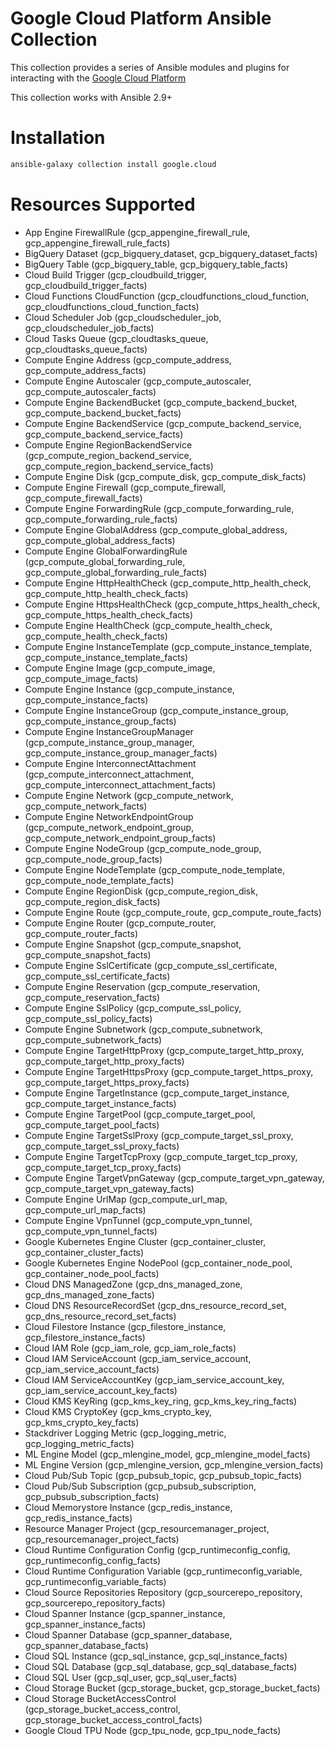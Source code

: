 # Google Cloud Platform Ansible Collection
This collection provides a series of Ansible modules and plugins for interacting with the [Google Cloud Platform](https://cloud.google.com)

This collection works with Ansible 2.9+

# Installation
```bash
ansible-galaxy collection install google.cloud
```

# Resources Supported
  * App Engine FirewallRule (gcp_appengine_firewall_rule, gcp_appengine_firewall_rule_facts)
  * BigQuery Dataset (gcp_bigquery_dataset, gcp_bigquery_dataset_facts)
  * BigQuery Table (gcp_bigquery_table, gcp_bigquery_table_facts)
  * Cloud Build Trigger (gcp_cloudbuild_trigger, gcp_cloudbuild_trigger_facts)
  * Cloud Functions CloudFunction (gcp_cloudfunctions_cloud_function, gcp_cloudfunctions_cloud_function_facts)
  * Cloud Scheduler Job (gcp_cloudscheduler_job, gcp_cloudscheduler_job_facts)
  * Cloud Tasks Queue (gcp_cloudtasks_queue, gcp_cloudtasks_queue_facts)
  * Compute Engine Address (gcp_compute_address, gcp_compute_address_facts)
  * Compute Engine Autoscaler (gcp_compute_autoscaler, gcp_compute_autoscaler_facts)
  * Compute Engine BackendBucket (gcp_compute_backend_bucket, gcp_compute_backend_bucket_facts)
  * Compute Engine BackendService (gcp_compute_backend_service, gcp_compute_backend_service_facts)
  * Compute Engine RegionBackendService (gcp_compute_region_backend_service, gcp_compute_region_backend_service_facts)
  * Compute Engine Disk (gcp_compute_disk, gcp_compute_disk_facts)
  * Compute Engine Firewall (gcp_compute_firewall, gcp_compute_firewall_facts)
  * Compute Engine ForwardingRule (gcp_compute_forwarding_rule, gcp_compute_forwarding_rule_facts)
  * Compute Engine GlobalAddress (gcp_compute_global_address, gcp_compute_global_address_facts)
  * Compute Engine GlobalForwardingRule (gcp_compute_global_forwarding_rule, gcp_compute_global_forwarding_rule_facts)
  * Compute Engine HttpHealthCheck (gcp_compute_http_health_check, gcp_compute_http_health_check_facts)
  * Compute Engine HttpsHealthCheck (gcp_compute_https_health_check, gcp_compute_https_health_check_facts)
  * Compute Engine HealthCheck (gcp_compute_health_check, gcp_compute_health_check_facts)
  * Compute Engine InstanceTemplate (gcp_compute_instance_template, gcp_compute_instance_template_facts)
  * Compute Engine Image (gcp_compute_image, gcp_compute_image_facts)
  * Compute Engine Instance (gcp_compute_instance, gcp_compute_instance_facts)
  * Compute Engine InstanceGroup (gcp_compute_instance_group, gcp_compute_instance_group_facts)
  * Compute Engine InstanceGroupManager (gcp_compute_instance_group_manager, gcp_compute_instance_group_manager_facts)
  * Compute Engine InterconnectAttachment (gcp_compute_interconnect_attachment, gcp_compute_interconnect_attachment_facts)
  * Compute Engine Network (gcp_compute_network, gcp_compute_network_facts)
  * Compute Engine NetworkEndpointGroup (gcp_compute_network_endpoint_group, gcp_compute_network_endpoint_group_facts)
  * Compute Engine NodeGroup (gcp_compute_node_group, gcp_compute_node_group_facts)
  * Compute Engine NodeTemplate (gcp_compute_node_template, gcp_compute_node_template_facts)
  * Compute Engine RegionDisk (gcp_compute_region_disk, gcp_compute_region_disk_facts)
  * Compute Engine Route (gcp_compute_route, gcp_compute_route_facts)
  * Compute Engine Router (gcp_compute_router, gcp_compute_router_facts)
  * Compute Engine Snapshot (gcp_compute_snapshot, gcp_compute_snapshot_facts)
  * Compute Engine SslCertificate (gcp_compute_ssl_certificate, gcp_compute_ssl_certificate_facts)
  * Compute Engine Reservation (gcp_compute_reservation, gcp_compute_reservation_facts)
  * Compute Engine SslPolicy (gcp_compute_ssl_policy, gcp_compute_ssl_policy_facts)
  * Compute Engine Subnetwork (gcp_compute_subnetwork, gcp_compute_subnetwork_facts)
  * Compute Engine TargetHttpProxy (gcp_compute_target_http_proxy, gcp_compute_target_http_proxy_facts)
  * Compute Engine TargetHttpsProxy (gcp_compute_target_https_proxy, gcp_compute_target_https_proxy_facts)
  * Compute Engine TargetInstance (gcp_compute_target_instance, gcp_compute_target_instance_facts)
  * Compute Engine TargetPool (gcp_compute_target_pool, gcp_compute_target_pool_facts)
  * Compute Engine TargetSslProxy (gcp_compute_target_ssl_proxy, gcp_compute_target_ssl_proxy_facts)
  * Compute Engine TargetTcpProxy (gcp_compute_target_tcp_proxy, gcp_compute_target_tcp_proxy_facts)
  * Compute Engine TargetVpnGateway (gcp_compute_target_vpn_gateway, gcp_compute_target_vpn_gateway_facts)
  * Compute Engine UrlMap (gcp_compute_url_map, gcp_compute_url_map_facts)
  * Compute Engine VpnTunnel (gcp_compute_vpn_tunnel, gcp_compute_vpn_tunnel_facts)
  * Google Kubernetes Engine Cluster (gcp_container_cluster, gcp_container_cluster_facts)
  * Google Kubernetes Engine NodePool (gcp_container_node_pool, gcp_container_node_pool_facts)
  * Cloud DNS ManagedZone (gcp_dns_managed_zone, gcp_dns_managed_zone_facts)
  * Cloud DNS ResourceRecordSet (gcp_dns_resource_record_set, gcp_dns_resource_record_set_facts)
  * Cloud Filestore Instance (gcp_filestore_instance, gcp_filestore_instance_facts)
  * Cloud IAM Role (gcp_iam_role, gcp_iam_role_facts)
  * Cloud IAM ServiceAccount (gcp_iam_service_account, gcp_iam_service_account_facts)
  * Cloud IAM ServiceAccountKey (gcp_iam_service_account_key, gcp_iam_service_account_key_facts)
  * Cloud KMS KeyRing (gcp_kms_key_ring, gcp_kms_key_ring_facts)
  * Cloud KMS CryptoKey (gcp_kms_crypto_key, gcp_kms_crypto_key_facts)
  * Stackdriver Logging Metric (gcp_logging_metric, gcp_logging_metric_facts)
  * ML Engine Model (gcp_mlengine_model, gcp_mlengine_model_facts)
  * ML Engine Version (gcp_mlengine_version, gcp_mlengine_version_facts)
  * Cloud Pub/Sub Topic (gcp_pubsub_topic, gcp_pubsub_topic_facts)
  * Cloud Pub/Sub Subscription (gcp_pubsub_subscription, gcp_pubsub_subscription_facts)
  * Cloud Memorystore Instance (gcp_redis_instance, gcp_redis_instance_facts)
  * Resource Manager Project (gcp_resourcemanager_project, gcp_resourcemanager_project_facts)
  * Cloud Runtime Configuration Config (gcp_runtimeconfig_config, gcp_runtimeconfig_config_facts)
  * Cloud Runtime Configuration Variable (gcp_runtimeconfig_variable, gcp_runtimeconfig_variable_facts)
  * Cloud Source Repositories Repository (gcp_sourcerepo_repository, gcp_sourcerepo_repository_facts)
  * Cloud Spanner Instance (gcp_spanner_instance, gcp_spanner_instance_facts)
  * Cloud Spanner Database (gcp_spanner_database, gcp_spanner_database_facts)
  * Cloud SQL Instance (gcp_sql_instance, gcp_sql_instance_facts)
  * Cloud SQL Database (gcp_sql_database, gcp_sql_database_facts)
  * Cloud SQL User (gcp_sql_user, gcp_sql_user_facts)
  * Cloud Storage Bucket (gcp_storage_bucket, gcp_storage_bucket_facts)
  * Cloud Storage BucketAccessControl (gcp_storage_bucket_access_control, gcp_storage_bucket_access_control_facts)
  * Google Cloud TPU Node (gcp_tpu_node, gcp_tpu_node_facts)
